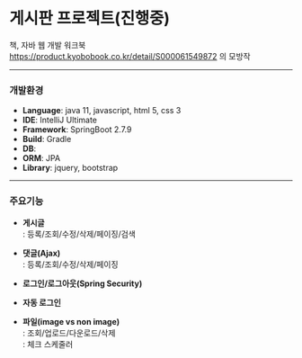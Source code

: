 # 게시판 프로젝트(진행중)



책, 자바 웹 개발 워크북  https://product.kyobobook.co.kr/detail/S000061549872 의 모방작


***
### 개발환경
- **Language**: java 11, javascript, html 5, css 3
- **IDE**: IntelliJ Ultimate
- **Framework**: SpringBoot 2.7.9
- **Build**: Gradle
- **DB**: 
- **ORM**: JPA
- **Library**: jquery, bootstrap

* * *   
### 주요기능   
 - **게시글**    
 : 등록/조회/수정/삭제/페이징/검색   
 
 - **댓글(Ajax)**   
 : 등록/조회/수정/삭제/페이징   
      
 - **로그인/로그아웃(Spring Security)**    
 
 - **자동 로그인**   
  
 - **파일(image vs non image)**   
 : 조회/업로드/다운로드/삭제   
 : 체크 스케줄러   
